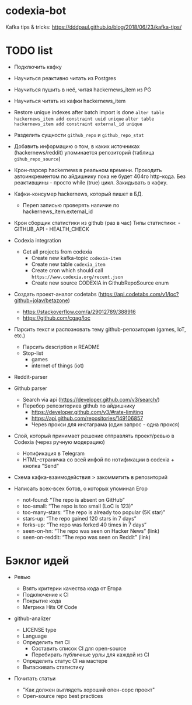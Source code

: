 # codexia-bot

Kafka tips & tricks: https://dddpaul.github.io/blog/2018/06/23/kafka-tips/


# TODO list

+ Подключить кафку
+ Научиться реактивно читать из Postgres
+ Научиться пушить в неё, читая hackernews_item из PG

+ Научиться читать из кафки hackernews_item
+ Restore unique indexes after batch import is done
   `alter table hackernews_item add constraint uuid unique`
   `alter table hackernews_item add constraint external_id unique`

+ Разделить сущности `github_repo` и `github_repo_stat`
+ Добавить информацию о том, в каких источниках (hackernews/reddit) 
упоминается репозиторий (таблица `gihub_repo_source`)



- Крон-парсер hackernews в реальном времени.
    Проходить автоинкрементом по айдишнику пока не будет 404го http-кода.
    Без реактивщины - просто while (true) цикл.
    Закидывать в кафку.
    
- Кафки-консумер hackernews, который пишет в БД.
    - Переп записью проверять наличие по hackernews_item.external_id

- Крон сборщик статистики из github (раз в час)
    Типы статистики:
        - GITHUB_API
        - HEALTH_CHECK

- Codexia integration
    - Get all projects from codexia
        - Create new kafka-topic `codexia-item`
        - Create new table `codexia_item`
        - Create cron which should call `https://www.codexia.org/recent.json`
        - Create new source CODEXIA in GithubRepoSource enum

- Создать проект-аналог codetabs (https://api.codetabs.com/v1/loc?github=jolav/betazone)
    - https://stackoverflow.com/a/29012789/388916
    - https://github.com/cgag/loc


- Парсить текст и распозновать тему github-репозитория (games, IoT, etc.)
    - Парсить description и README
    - Stop-list
        * games
        * internet of things (iot)


- Reddit-parser

- Github parser
    - Search via api (https://developer.github.com/v3/search/)
    - Перебор репозиториев github по айдишнику
        - https://developer.github.com/v3/#rate-limiting
        - https://api.github.com/repositories/149106857
        - Через прокси для инстаграма (один запрос - одна прокся)




- Слой, который принимает решение отправлять проект/ревью в Codexia (через ручную модерацию)
    - Нотификация в Telegram
    - HTML-страничка со всей инфой по нотификации в codexia + кнопка "Send"
    
    
    
- Схема кафка-взаимодействия > закоммитить в репозиторий

- Написать всех-всех ботов, о которых упоминал Егор
    - not-found: “The repo is absent on GitHub”
    - too-small: “The repo is too small (LoC is 123)”
    - too-many-stars: “The repo is already too popular (5K star)”
    - stars-up: “The repo gained 120 stars in 7 days”
    - forks-up: “The repo was forked 40 times in 7 days”
    - seen-on-hn: “The repo was seen on Hacker News” (link)
    - seen-on-reddit: “The repo was seen on Reddit” (link)






# Бэклог идей

- Ревью
    - Взять критерии качества кода от Егора
    - Подключение к CI
    - Покрытие кода
    - Метрика Hits Of Code


- github-analizer
    - LICENSE type
    - Language
    - Определить тип CI
        - Составить список CI для open-source
        - Перебирать публичные урлы для каждой из CI
    - Определить статус CI на мастере
    - Вытаскивать статистику


- Почитать статьи 
    - "Как должен выглядеть хороший опен-сорс проект"
    - Open-source repo best practices
